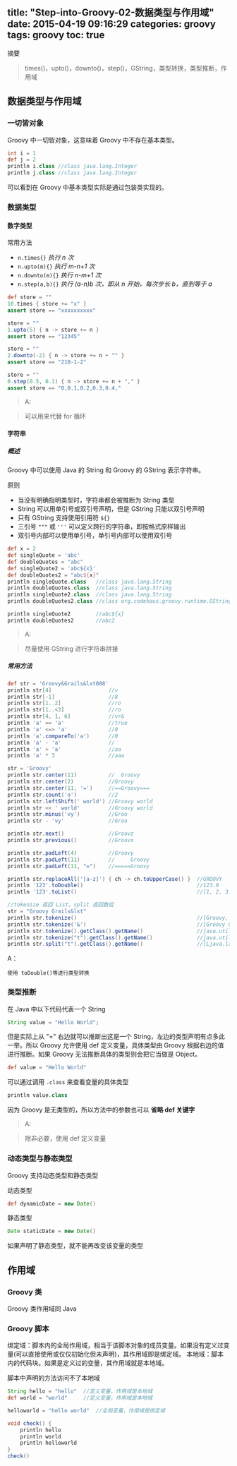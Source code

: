 title: "Step-into-Groovy-02-数据类型与作用域"
date: 2015-04-19 09:16:29
categories: groovy
tags: groovy
toc: true
---

摘要

> times()，upto()，downto()，step()，GString，类型转换，类型推断，作用域



## 数据类型与作用域

### 一切皆对象

Groovy 中一切皆对象，这意味着 Groovy 中不存在基本类型。

```groovy
int i = 1
def j = 2
println i.class	//class java.lang.Integer
println j.class	//class java.lang.Integer
```

可以看到在 Groovy 中基本类型实际是通过包装类实现的。

### 数据类型

#### 数字类型

常用方法

- `n.times{}`	*执行 n 次*
- `n.upto(m){}`	*执行 m-n+1 次*
- `n.downto(m){}`	*执行 n-m+1 次*
- `n.step(a,b){}`	*执行 (a-n)b 次，即从 n 开始，每次步长 b，直到等于 a*

```groovy
def store = ""
10.times { store += "x" }
assert store == "xxxxxxxxxx"

store = ""
1.upto(5) { n -> store += n }
assert store == "12345"

store = ""
2.downto(-2) { n -> store += n + "" }
assert store == "210-1-2"

store = ""
0.step(0.5, 0.1) { n -> store += n + "," }
assert store == "0,0.1,0.2,0.3,0.4,"
```

>A:

>可以用来代替 for 循环


#### 字符串

##### 概述

Groovy 中可以使用 Java 的 String 和 Groovy 的 GString 表示字符串。

原则

- 当没有明确指明类型时，字符串都会被推断为 String 类型
- String 可以用单引号或双引号声明，但是 GString 只能以双引号声明
- 只有 GString 支持使用引用符 `${}`
- 三引号 `"""` 或 `'''` 可以定义跨行的字符串，即按格式原样输出
- 双引号内部可以使用单引号，单引号内部可以使用双引号

```groovy
def x = 2
def singleQuote = 'abc'
def doubleQuotes = "abc"
def singleQuote2 = 'abc${x}'
def doubleQuotes2 = "abc${x}"
println singleQuote.class   //class java.lang.String
println doubleQuotes.class  //class java.lang.String
println singleQuote2.class  //class java.lang.String
println doubleQuotes2.class //class org.codehaus.groovy.runtime.GStringImpl

println singleQuote2        //abc${x}
println doubleQuotes2       //abc2
```

>A:

>尽量使用 GString 进行字符串拼接

##### 常用方法

```groovy
def str = 'Groovy&Grails&lxt008'
println str[4]                  //v
println str[-1]                 //8
println str[1..2]               //ro
println str[1..<3]              //ro
println str[4, 1, 6]            //vr&
println 'a' == 'a'              //true
println 'a' <=> 'a'             //0
println 'a'.compareTo('a')      //0
println 'a' - 'a'               //
println 'a' + 'a'               //aa
println 'a' * 3                 //aaa

str = 'Groovy'
println str.center(11)          //  Groovy
println str.center(2)           //Groovy
println str.center(11, '=')     //==Groovy===
println str.count('o')          //2
println str.leftShift(' world') //Groovy world
println str << ' world'         //Groovy world
println str.minus('vy')         //Groo
println str - 'vy'              //Groo

println str.next()              //Groovz
println str.previous()          //Groovx

println str.padLeft(4)          //Groovy
println str.padLeft(11)         //     Groovy
println str.padLeft(11, "=")    //=====Groovy

println str.replaceAll('[a-z]') { ch -> ch.toUpperCase() }  //GROOVY
println '123'.toDouble()                                    //123.0
println '123'.toList()                                      //[1, 2, 3]

//tokenize 返回 List，split 返回数组
str = "Groovy Grails&lxt"
println str.tokenize()                                      //[Groovy, Grails&lxt]
println str.tokenize('&')                                   //[Groovy Grails, lxt]
println str.tokenize().getClass().getName()                 //java.util.ArrayList
println str.tokenize("t").getClass().getName()              //java.util.ArrayList
println str.split("t").getClass().getName()                 //[Ljava.lang.String;
```

A：
```
使用 toDouble()等进行类型转换
```

### 类型推断

在 Java 中以下代码代表一个 String

```java
String value = "Hello World";
```

但是实际上从 "=" 右边就可以推断出这是一个 String，左边的类型声明有点多此一举。所以 Groovy 允许使用 def 定义变量，具体类型由 Groovy 根据右边的值进行推断。如果 Groovy 无法推断具体的类型则会把它当做是 Object。

```groovy
def value = "Hello World"
```

可以通过调用 `.class` 来查看变量的具体类型

```groovy
println value.class
```

因为 Groovy 是无类型的，所以方法中的参数也可以 **省略 def 关键字**

>A:

>除非必要，使用 def 定义变量


### 动态类型与静态类型

Groovy 支持动态类型和静态类型

动态类型

```groovy
def dynamicDate = new Date()
```

静态类型

```groovy
Date staticDate = new Date()
```

如果声明了静态类型，就不能再改变该变量的类型

## 作用域

###  Groovy 类
Groovy 类作用域同 Java

### Groovy 脚本

绑定域：脚本内的全局作用域，相当于该脚本对象的成员变量。如果没有定义过变量(可以直接使用或仅仅初始化但未声明)，其作用域即是绑定域。
本地域：脚本内的代码块。如果是定义过的变量，其作用域就是本地域。

脚本中声明的方法访问不了本地域

```groovy
String hello = "hello"	//定义变量，作用域是本地域
def world = "world"		//定义变量，作用域是本地域

helloworld = "hello world"	//全局变量，作用域是绑定域

void check() {
	println hello
    println world
    println helloworld
}
check()
```

